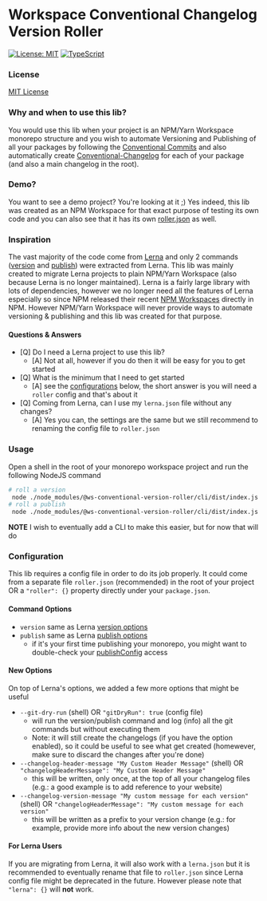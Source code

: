 # Workspace Conventional Changelog Version Roller

[![License: MIT](https://img.shields.io/badge/License-MIT-yellow.svg)](https://opensource.org/licenses/MIT)
[![TypeScript](https://img.shields.io/badge/%3C%2F%3E-TypeScript-%230074c1.svg)](http://www.typescriptlang.org/)

### License
[MIT License](LICENSE)

### Why and when to use this lib?
You would use this lib when your project is an NPM/Yarn Workspace monorepo structure and you wish to automate Versioning and Publishing of all your packages by following the [Conventional Commits](https://www.conventionalcommits.org/) and also automatically create [Conventional-Changelog](https://github.com/conventional-changelog/conventional-changelog) for each of your package (and also a main changelog in the root).

### Demo?
You want to see a demo project? You're looking at it ;) Yes indeed, this lib was created as an NPM Workspace for that exact purpose of testing its own code and you can also see that it has its own [roller.json](/ghiscoding/ws-conventional-version-roller/blob/main/roller.json) as well.

### Inspiration
The vast majority of the code come from [Lerna](https://github.com/lerna/lerna) and only 2 commands ([version](https://github.com/lerna/lerna/tree/main/commands/version#readme) and [publish](https://github.com/lerna/lerna/tree/main/commands/publish#readme)) were extracted from Lerna. This lib was mainly created to migrate Lerna projects to plain NPM/Yarn Workspace (also because Lerna is no longer maintained). Lerna is a fairly large library with lots of dependencies, however we no longer need all the features of Lerna especially so since NPM released their recent [NPM Workspaces](https://docs.npmjs.com/cli/v7/using-npm/workspaces) directly in NPM. However NPM/Yarn Workspace will never provide ways to automate versioning & publishing and this lib was created for that purpose.

#### Questions & Answers
- [Q] Do I need a Lerna project to use this lib?
   - [A] Not at all, however if you do then it will be easy for you to get started
- [Q] What is the minimum that I need to get started
   - [A] see the [configurations](/ghiscoding/ws-conventional-version-roller#configuration) below, the short answer is you will need a `roller` config and that's about it
- [Q] Coming from Lerna, can I use my `lerna.json` file without any changes?
   - [A] Yes you can, the settings are the same but we still recommend to renaming the config file to `roller.json`

### Usage
Open a shell in the root of your monorepo workspace project and run the following NodeJS command
```bash
# roll a version
 node ./node_modules/@ws-conventional-version-roller/cli/dist/index.js --run-version
# roll a publish
 node ./node_modules/@ws-conventional-version-roller/cli/dist/index.js --run-publish
```
**NOTE** I wish to eventually add a CLI to make this easier, but for now that will do

### Configuration
This lib requires a config file in order to do its job properly. It could come from a separate file `roller.json` (recommended) in the root of your project OR a `"roller": {}` property directly under your `package.json`. 

#### Command Options
- `version` same as Lerna [version options](https://github.com/lerna/lerna/tree/main/commands/version#readme)
- `publish` same as Lerna [publish options](https://github.com/lerna/lerna/tree/main/commands/publish#readme)
   - if it's your first time publishing your monorepo, you might want to double-check your [publishConfig](https://docs.npmjs.com/cli/v6/configuring-npm/package-json#publishconfig) access
#### New Options
On top of Lerna's options, we added a few more options that might be useful
- `--git-dry-run` (shell) OR `"gitDryRun": true` (config file)
  - will run the version/publish command and log (info) all the git commands but without executing them
  - Note: it will still create the changelogs (if you have the option enabled), so it could be useful to see what get created (homewever, make sure to discard the changes after you're done)
- `--changelog-header-message "My Custom Header Message"` (shell) OR `"changelogHeaderMessage": "My Custom Header Message"`
   - this will be written, only once, at the top of all your changelog files (e.g.: a good example is to add reference to your website)
- `--changelog-version-message "My custom message for each version"` (shell) OR `"changelogHeaderMessage": "My custom message for each version"`
   - this will be written as a prefix to your version change (e.g.: for example, provide more info about the new version changes)

#### For Lerna Users
If you are migrating from Lerna, it will also work with a `lerna.json` but it is recommended to eventually rename that file to `roller.json` since Lerna config file might be deprecated in the future. However please note that `"lerna": {}` will **not** work.

